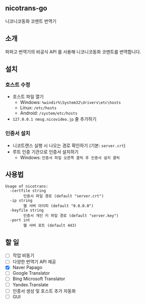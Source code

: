 nicotrans-go
---
니코니코동화 코멘트 번역기

## 소개
파파고 번역기의 비공식 API 를 사용해 니코니코동화 코멘트를 번역합니다.

## 설치

### 호스트 수정

* 호스트 파일 열기
  * Windows: `%windir%\System32\drivers\etc\hosts`
  * Linux: `/etc/hosts`
  * Android: `/system/etc/hosts`
* `127.0.0.1 nmsg.nicovideo.jp` 줄 추가하기

### 인증서 설치

* 니코트랜스 실행 시 나오는 경로 확인하기 (기본: `server.crt`)
* 루트 인증 기관으로 인증서 설치하기
  * Windows: `인증서 파일 오른쪽 클릭 후 인증서 설치 클릭`

## 사용법

```
Usage of nicotrans:
  -certfile string
        인증서 파일 경로 (default "server.crt")
  -ip string
        웹 서버 아이피 (default "0.0.0.0")
  -keyfile string
        인증서 개인 키 파일 경로 (default "server.key")
  -port int
        웹 서버 포트 (default 443)
```

## 할 일
- [ ] 작업 비동기
- [ ] 다양한 번역기 API 제공
 - [x] Naver Papago
 - [ ] Google Translator
 - [ ] Bing Microsoft Translator
 - [ ] Yandex.Translate
- [ ] 인증서 생성 및 호스트 추가 자동화
- [ ] GUI

